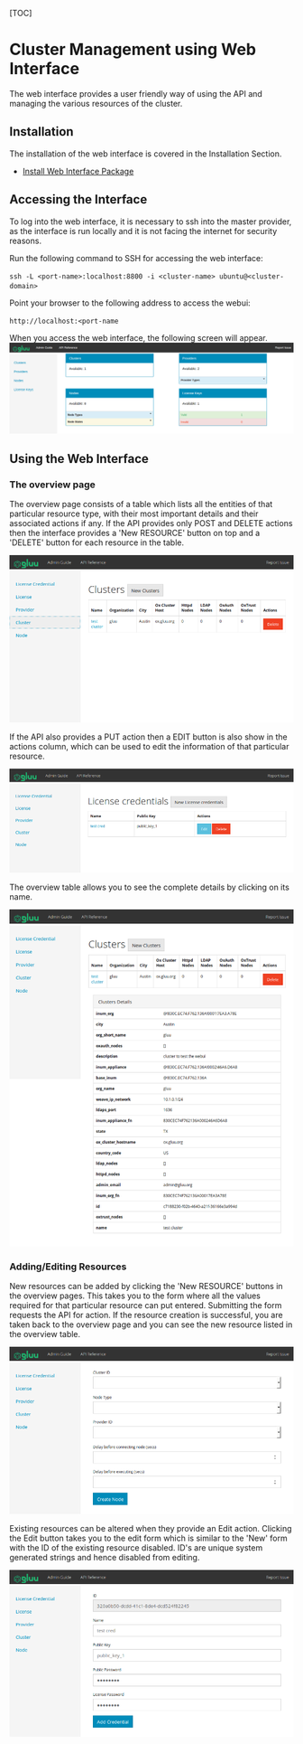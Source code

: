 [TOC]
# Cluster Management using Web Interface

The web interface provides a user friendly way of using the API and managing the various resources of the cluster.

## Installation
The installation of the web interface is covered in the Installation Section.

* [Install Web Interface Package](../installation/#gluu-cluster-web-interface-package)

## Accessing the Interface
To log into the web interface, it is necessary to ssh into the master provider, as the interface is run locally and it is not facing the internet for security reasons.

Run the following command to SSH for accessing the web interface:

`ssh -L <port-name>:localhost:8800 -i <cluster-name> ubuntu@<cluster-domain>`

Point your browser to the following address to access the webui:

`http://localhost:<port-name`

When you access the web interface, the following screen will appear.
![overview](../../img/webui_overview.png)

## Using the Web Interface
### The overview page

The overview page consists of a table which lists all the entities of that particular resource type, with their most important details and their associated actions if any. If the API provides only POST and DELETE actions then the interface provides a 'New RESOURCE' button on top and a 'DELETE' button for each resource in the table.


![Overview with only Delete](../../img/webui_overview1.png)

If the API also provides a PUT action then a EDIT button is also show in the actions column, which can be used to edit the information of that particular resource.

![Overview with Edit and Delete](../../img/webui_overview2.png)

The overview table allows you to see the complete details by clicking on its name.

![Detail view](../../img/webui_cluster_details.png)

### Adding/Editing Resources

New resources can be added by clicking the 'New RESOURCE' buttons in the overview pages. This takes you to the form where all the values required for that particular resource can put entered. Submitting the form requests the API for action. If the resource creation is successful, you are taken back to the overview page and you can see the new resource listed in the overview table.

![New Resource form](../../img/webui_new_form.png)

Existing resources can be altered when they provide an Edit action. Clicking the Edit button takes you to the edit form which is similar to the 'New' form with the ID of the existing resource disabled. ID's are unique system generated strings and hence disabled from editing.

![Edit form](../../img/webui_edit_form.png)
